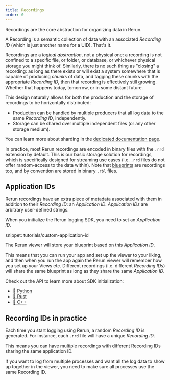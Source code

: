 ```yaml
---
title: Recordings
order: 0
---
```


Recordings are the core abstraction for organizing data in Rerun.

A Recording is a semantic collection of data with an associated _Recording ID_ (which is just another name for a UID). That's it.

Recordings are a _logical abstraction_, not a physical one: a recording is not confined to a specific file, or folder, or database, or whichever physical storage you might think of.
Similarly, there is no such thing as "closing" a recording: as long as there exists or will exist a system somewhere that is capable of producing _chunks_ of data, and tagging these chunks with the appropriate _Recording ID_, then that recording is effectively still growing. Whether that happens today, tomorrow, or in some distant future.

This design naturally allows for both the production and the storage of recordings to be horizontally distributed:
* Production can be handled by multiple producers that all log data to the same _Recording ID_, independently.
* Storage can be shared over multiple independent files (or any other storage medium).

You can learn more about sharding in the [dedicated documentation page](../howto/logging/shared-recordings.md).

In practice, most Rerun recordings are encoded in binary files with the `.rrd` extension by default. This is our basic storage solution for recordings, which is specifically designed for streaming use cases (i.e. `.rrd` files do not offer random-access to the data within).
Note that [blueprints](../howto/configure-viewer-through-code.md) are recordings too, and by convention are stored in binary `.rbl` files.


## Application IDs

Rerun recordings have an extra piece of metadata associated with them in addition to their _Recording ID_: an _Application ID_. _Application IDs_ are arbitrary user-defined strings.

When you initialize the Rerun logging SDK, you need to set an _Application ID_.

snippet: tutorials/custom-application-id

The Rerun viewer will store your blueprint based on this _Application ID_.

This means that you can run your app and set up the viewer to your liking, and then when you run the app again the Rerun viewer will remember how you set up your Views etc.
Different recordings (i.e. different _Recording IDs_) will share the same blueprint as long as they share the same _Application ID_.

Check out the API to learn more about SDK initialization:
* [🐍 Python](https://ref.rerun.io/docs/python/stable/common/initialization_functions/#rerun.init)
* [🦀 Rust](https://docs.rs/rerun/latest/rerun/struct.RecordingStreamBuilder.html#method.new)
* [🌊 C++](https://ref.rerun.io/docs/cpp/stable/classrerun_1_1RecordingStream.html#abda6202900fa439fe5c27f7aa0d1105a)


## Recording IDs in practice

Each time you start logging using Rerun, a random _Recording ID_ is generated. For instance, each `.rrd` file will have a unique _Recording ID_.

This means you can have multiple recordings with different Recording IDs sharing the same application ID.

If you want to log from multiple processes and want all the log data to show up together in the viewer, you need to make sure all processes use the same Recording ID.
